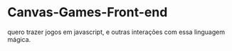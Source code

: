 # Canvas-Games-Front-end
quero trazer jogos em javascript, e outras interações com essa linguagem mágica.
